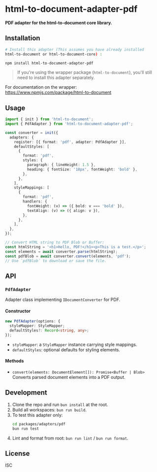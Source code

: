 # html-to-document-adapter-pdf

**PDF adapter for the html-to-document core library.**

## Installation

```bash
# Install this adapter (This assumes you have already installed
html-to-document or html-to-document-core) :

npm install html-to-document-adapter-pdf
```

> If you're using the wrapper package (`html-to-document`), you'll still need to install this adapter separately.

For documentation on the wrapper:  
https://www.npmjs.com/package/html-to-document

## Usage

```ts
import { init } from 'html-to-document';
import { PdfAdapter } from 'html-to-document-adapter-pdf';

const converter = init({
  adapters: {
    register: [{ format: 'pdf', adapter: PdfAdapter }],
    defaultStyles: [
      {
        format: 'pdf',
        styles: {
          paragraph: { lineHeight: 1.5 },
          heading: { fontSize: '18px', fontWeight: 'bold' },
        },
      },
    ],
    styleMappings: [
      {
        format: 'pdf',
        handlers: {
          fontWeight: (v) => ({ bold: v === 'bold' }),
          textAlign: (v) => ({ align: v }),
        },
      },
    ],
  },
});

// Convert HTML string to PDF Blob or Buffer:
const htmlString = '<h1>Hello, PDF!</h1><p>This is a test.</p>';
const elements = await converter.parse(htmlString);
const pdfBlob = await converter.convert(elements, 'pdf');
// Use `pdfBlob` to download or save the file.
```

## API

### `PdfAdapter`

Adapter class implementing `IDocumentConverter` for PDF.

#### Constructor

```ts
new PdfAdapter(options: {
  styleMapper: StyleMapper;
  defaultStyles?: Record<string, any>;
});
```

- `styleMapper`: a `StyleMapper` instance carrying style mappings.
- `defaultStyles`: optional defaults for styling elements.

#### Methods

- `convert(elements: DocumentElement[]): Promise<Buffer | Blob>`  
  Converts parsed document elements into a PDF output.

## Development

1. Clone the repo and run `bun install` at the root.
2. Build all workspaces: `bun run build`.
3. To test this adapter only:
   ```bash
   cd packages/adapters/pdf
   bun run test
   ```
4. Lint and format from root: `bun run lint` / `bun run format`.

## License

ISC
